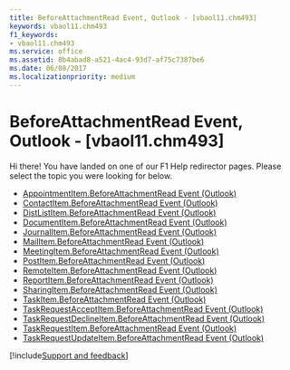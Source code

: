 ```yaml
---
title: BeforeAttachmentRead Event, Outlook - [vbaol11.chm493]
keywords: vbaol11.chm493
f1_keywords:
- vbaol11.chm493
ms.service: office
ms.assetid: 8b4abad8-a521-4ac4-93d7-af75c7387be6
ms.date: 06/08/2017
ms.localizationpriority: medium
---
```



# BeforeAttachmentRead Event, Outlook - [vbaol11.chm493]

Hi there! You have landed on one of our F1 Help redirector pages. Please select the topic you were looking for below.

- [AppointmentItem.BeforeAttachmentRead Event (Outlook)](https://msdn.microsoft.com/library/db38a11b-c9bc-ebda-5900-00391cdf080f%28Office.15%29.aspx)
- [ContactItem.BeforeAttachmentRead Event (Outlook)](https://msdn.microsoft.com/library/ba862dea-f2e1-a864-f6c3-a8987c28bfcf%28Office.15%29.aspx)
- [DistListItem.BeforeAttachmentRead Event (Outlook)](https://msdn.microsoft.com/library/f7c6f477-9f50-f099-eec4-67d12d4ca398%28Office.15%29.aspx)
- [DocumentItem.BeforeAttachmentRead Event (Outlook)](https://msdn.microsoft.com/library/22ed23a8-42a5-09bd-73b9-10591bfa7de9%28Office.15%29.aspx)
- [JournalItem.BeforeAttachmentRead Event (Outlook)](https://msdn.microsoft.com/library/a6200602-7939-9abb-d4f8-c7b1513325c8%28Office.15%29.aspx)
- [MailItem.BeforeAttachmentRead Event (Outlook)](https://msdn.microsoft.com/library/00d35fff-b1d2-0da2-7315-a9fce2f28e80%28Office.15%29.aspx)
- [MeetingItem.BeforeAttachmentRead Event (Outlook)](https://msdn.microsoft.com/library/17ffaaa1-fe71-d21c-e4cf-884321f9afe2%28Office.15%29.aspx)
- [PostItem.BeforeAttachmentRead Event (Outlook)](https://msdn.microsoft.com/library/c4e83a89-5ae9-ece3-b884-8f19adbdcc40%28Office.15%29.aspx)
- [RemoteItem.BeforeAttachmentRead Event (Outlook)](https://msdn.microsoft.com/library/739b8606-3e3a-1445-6355-896a6e897a6f%28Office.15%29.aspx)
- [ReportItem.BeforeAttachmentRead Event (Outlook)](https://msdn.microsoft.com/library/65377c41-b51a-779c-9892-a61cc6e9b9da%28Office.15%29.aspx)
- [SharingItem.BeforeAttachmentRead Event (Outlook)](https://msdn.microsoft.com/library/c2b31eb8-4716-575b-8160-c620c78562e2%28Office.15%29.aspx)
- [TaskItem.BeforeAttachmentRead Event (Outlook)](https://msdn.microsoft.com/library/298eaece-9633-637b-3055-572d77fa3811%28Office.15%29.aspx)
- [TaskRequestAcceptItem.BeforeAttachmentRead Event (Outlook)](https://msdn.microsoft.com/library/564c7f84-9929-4c43-1ef2-483ca7bea9b7%28Office.15%29.aspx)
- [TaskRequestDeclineItem.BeforeAttachmentRead Event (Outlook)](https://msdn.microsoft.com/library/e8fc3729-b079-8dbb-1b41-94c9f67ca9d6%28Office.15%29.aspx)
- [TaskRequestItem.BeforeAttachmentRead Event (Outlook)](https://msdn.microsoft.com/library/8d512d24-14e8-2c60-d70a-0f29ea24b618%28Office.15%29.aspx)
- [TaskRequestUpdateItem.BeforeAttachmentRead Event (Outlook)](https://msdn.microsoft.com/library/74e4e5d6-d70a-4d1f-1331-18a40b17760d%28Office.15%29.aspx)

[!include[Support and feedback](~/includes/feedback-boilerplate.md)]